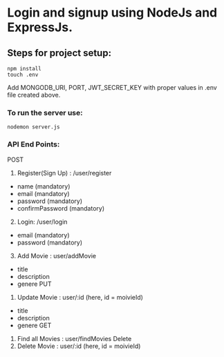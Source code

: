 # Login and signup using NodeJs and ExpressJs.

## Steps for project setup:
```
npm install
touch .env
```
Add MONGODB_URI, PORT, JWT_SECRET_KEY with proper values in .env file created above.
### To run the server use: 
```
nodemon server.js
```

### API End Points:
POST
1. Register(Sign Up) : /user/register
 - name (mandatory)
 - email (mandatory)
 - password (mandatory)
 - confirmPassword (mandatory)
2. Login: /user/login
 - email (mandatory)
 - password (mandatory)
3. Add Movie : user/addMovie
 - title
 - description
 - genere
PUT
1. Update Movie : user/:id  (here, id = moivieId)
 - title
 - description
 - genere
GET
1. Find all Movies : user/findMovies
Delete
1. Delete Movie : user/:id (here, id = moivieId)